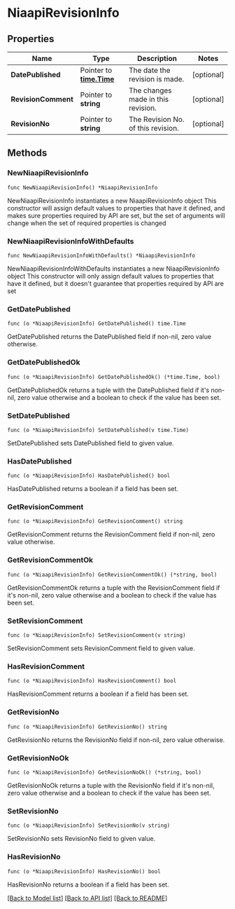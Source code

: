 # NiaapiRevisionInfo

## Properties

Name | Type | Description | Notes
------------ | ------------- | ------------- | -------------
**DatePublished** | Pointer to [**time.Time**](time.Time.md) | The date the revision is made. | [optional] 
**RevisionComment** | Pointer to **string** | The changes made in this revision. | [optional] 
**RevisionNo** | Pointer to **string** | The Revision No. of this revision. | [optional] 

## Methods

### NewNiaapiRevisionInfo

`func NewNiaapiRevisionInfo() *NiaapiRevisionInfo`

NewNiaapiRevisionInfo instantiates a new NiaapiRevisionInfo object
This constructor will assign default values to properties that have it defined,
and makes sure properties required by API are set, but the set of arguments
will change when the set of required properties is changed

### NewNiaapiRevisionInfoWithDefaults

`func NewNiaapiRevisionInfoWithDefaults() *NiaapiRevisionInfo`

NewNiaapiRevisionInfoWithDefaults instantiates a new NiaapiRevisionInfo object
This constructor will only assign default values to properties that have it defined,
but it doesn't guarantee that properties required by API are set

### GetDatePublished

`func (o *NiaapiRevisionInfo) GetDatePublished() time.Time`

GetDatePublished returns the DatePublished field if non-nil, zero value otherwise.

### GetDatePublishedOk

`func (o *NiaapiRevisionInfo) GetDatePublishedOk() (*time.Time, bool)`

GetDatePublishedOk returns a tuple with the DatePublished field if it's non-nil, zero value otherwise
and a boolean to check if the value has been set.

### SetDatePublished

`func (o *NiaapiRevisionInfo) SetDatePublished(v time.Time)`

SetDatePublished sets DatePublished field to given value.

### HasDatePublished

`func (o *NiaapiRevisionInfo) HasDatePublished() bool`

HasDatePublished returns a boolean if a field has been set.

### GetRevisionComment

`func (o *NiaapiRevisionInfo) GetRevisionComment() string`

GetRevisionComment returns the RevisionComment field if non-nil, zero value otherwise.

### GetRevisionCommentOk

`func (o *NiaapiRevisionInfo) GetRevisionCommentOk() (*string, bool)`

GetRevisionCommentOk returns a tuple with the RevisionComment field if it's non-nil, zero value otherwise
and a boolean to check if the value has been set.

### SetRevisionComment

`func (o *NiaapiRevisionInfo) SetRevisionComment(v string)`

SetRevisionComment sets RevisionComment field to given value.

### HasRevisionComment

`func (o *NiaapiRevisionInfo) HasRevisionComment() bool`

HasRevisionComment returns a boolean if a field has been set.

### GetRevisionNo

`func (o *NiaapiRevisionInfo) GetRevisionNo() string`

GetRevisionNo returns the RevisionNo field if non-nil, zero value otherwise.

### GetRevisionNoOk

`func (o *NiaapiRevisionInfo) GetRevisionNoOk() (*string, bool)`

GetRevisionNoOk returns a tuple with the RevisionNo field if it's non-nil, zero value otherwise
and a boolean to check if the value has been set.

### SetRevisionNo

`func (o *NiaapiRevisionInfo) SetRevisionNo(v string)`

SetRevisionNo sets RevisionNo field to given value.

### HasRevisionNo

`func (o *NiaapiRevisionInfo) HasRevisionNo() bool`

HasRevisionNo returns a boolean if a field has been set.


[[Back to Model list]](../README.md#documentation-for-models) [[Back to API list]](../README.md#documentation-for-api-endpoints) [[Back to README]](../README.md)


